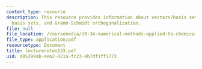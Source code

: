 ```yaml
---
content_type: resource
description: This resource provides information about vectors?basis sets, orthogonal
  basis sets, and Gramm-Schmidt orthogonalization.
file: null
file_location: /coursemedia/10-34-numerical-methods-applied-to-chemical-engineering-fall-2005/d05399abeea2021afc23eb7df1ff1773_lecturenotes133.pdf
file_type: application/pdf
resourcetype: Document
title: lecturenotes133.pdf
uid: d05399ab-eea2-021a-fc23-eb7df1ff1773
---
```


